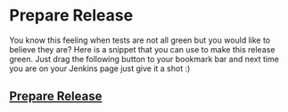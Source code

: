 Prepare Release
============

You know this feeling when tests are not all green but you would like to believe they are? Here is a snippet that you can use to make this release green. Just drag the following button to your bookmark bar and next time you are on your Jenkins page just give it a shot :)

 <h2><a href='javascript:(function() {
        $$("img[alt=\"Failed\"]").each(function(item){item.src=$$("img[alt=\"Success\"]").first().src});
        $$("img[alt=\"Pending\"]").each(function(item){item.src=$$("img[alt=\"Success\"]").first().src});
        $$("img[alt=\"Disabled\"]").each(function(item){item.src=$$("img[alt=\"Success\"]").first().src});
        $$("img[alt=\"Aborted\"]").each(function(item){item.src=$$("img[alt=\"Success\"]").first().src});
        $$("img[alt=\"In progress\"]").each(function(item){item.src=$$("img[alt=\"Success\"]").first().src});
        $$("img[alt=\"Unstable\"]").each(function(item){item.src=$$("img[alt=\"Success\"]").first().src});
        }())
        '>Prepare Release</a></h2>
